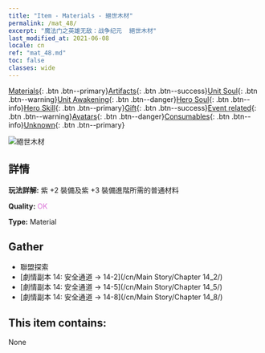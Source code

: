 ```yaml
---
title: "Item - Materials - 絕世木材"
permalink: /mat_48/
excerpt: "魔法门之英雄无敌：战争纪元  絕世木材"
last_modified_at: 2021-06-08
locale: cn
ref: "mat_48.md"
toc: false
classes: wide
---
```

 [Materials](/ItemsCN/){: .btn .btn--primary}[Artifacts](/ItemsCN/Artifacts/){: .btn .btn--success}[Unit Soul](/ItemsCN/UnitSoul/){: .btn .btn--warning}[Unit Awakening](/ItemsCN/UnitAwakening/){: .btn .btn--danger}[Hero Soul](/ItemsCN/HeroSoul/){: .btn .btn--info}[Hero Skill](/ItemsCN/HeroSkill/){: .btn .btn--primary}[Gift](/ItemsCN/Gift/){: .btn .btn--success}[Event related](/ItemsCN/Events/){: .btn .btn--warning}[Avatars](/ItemsCN/Avatars/){: .btn .btn--danger}[Consumables](/ItemsCN/Consumables/){: .btn .btn--info}[Unknown](/ItemsCN/Unknown/){: .btn .btn--primary}

 ![絕世木材](/images/t/i_cailiao_mucai2.png)

## 詳情
 **玩法詳解:** 紫 +2 裝備及紫 +3 裝備進階所需的普通材料

 **Quality:** <span style="color: #DA70D6">OK</span>

 **Type:** Material

## Gather

*    聯盟探索 
*    [劇情副本 14: 安全通道 -> 14-2](/cn/Main Story/Chapter 14_2/) 
*    [劇情副本 14: 安全通道 -> 14-5](/cn/Main Story/Chapter 14_5/) 
*    [劇情副本 14: 安全通道 -> 14-8](/cn/Main Story/Chapter 14_8/) 

## This item contains:

  None

